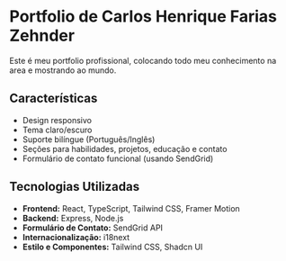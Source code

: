 # Portfolio de Carlos Henrique Farias Zehnder

Este é meu portfolio profissional, colocando todo meu conhecimento na area e mostrando ao mundo.

## Características

- Design responsivo
- Tema claro/escuro
- Suporte bilíngue (Português/Inglês)
- Seções para habilidades, projetos, educação e contato
- Formulário de contato funcional (usando SendGrid)

## Tecnologias Utilizadas

- **Frontend:** React, TypeScript, Tailwind CSS, Framer Motion
- **Backend:** Express, Node.js
- **Formulário de Contato:** SendGrid API
- **Internacionalização:** i18next
- **Estilo e Componentes:** Tailwind CSS, Shadcn UI


